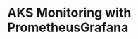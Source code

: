 # AKS Monitoring with PrometheusGrafana                                                                                                                                                                                                                                                                                                                                                                                                                                                                                
